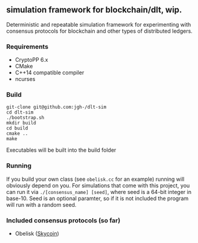 ## simulation framework for blockchain/dlt, wip.

Deterministic and repeatable simulation framework for experimenting with consensus protocols for blockchain and other types of distributed ledgers.


### Requirements

- CryptoPP 6.x
- CMake
- C++14 compatible compiler
- ncurses

### Build

```
git-clone git@github.com:jgh-/dlt-sim
cd dlt-sim
./bootstrap.sh
mkdir build
cd build
cmake ..
make
```

Executables will be built into the build folder


### Running

If you build your own class (see `obelisk.cc` for an example) running will obviously depend on you.  For simulations that come with this
project, you can run it via 
`./[consensus_name] [seed]`, where seed is a 64-bit integer in base-10.  Seed is an optional paramter, so if it is not included the program will run with a random seed.

### Included consensus protocols (so far)

- Obelisk ([Skycoin](http://github.com/skycoin/whitepapers))

